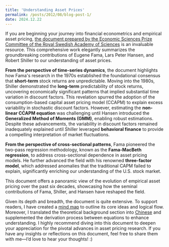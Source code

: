 ```yaml
---
title: 'Understanding Asset Prices'
permalink: /posts/2012/08/blog-post-1/
date: 2024.12.22
---
```


If you are beginning your journey into financial econometrics and empirical asset pricing, [the document prepared by the Economic Sciences Prize Committee of the Royal Swedish Academy of Sciences](https://www.nobelprize.org/uploads/2013/10/advanced-economicsciences2013.pdf) is an invaluable resource. This comprehensive work elegantly summarizes the groundbreaking contributions of Eugene Fama, Lars Peter Hansen, and Robert Shiller to our understanding of asset prices.

**From the perspective of time-series dynamics**, the document highlights how Fama's research in the 1970s established the foundational consensus that **short-term** stock returns are unpredictable. Moving into the 1980s, Shiller demonstrated the **long-term** predictability of stock returns, uncovering economically significant patterns that implied substantial time variation in discount factors. This revelation spurred the adoption of the consumption-based capital asset pricing model (CCAPM) to explain excess variability in stochastic discount factors. However, estimating the **non-linear CCAPM equation** was challenging until Hansen introduced the **Generalized Method of Moments (GMM)**, enabling robust estimations. Despite these advancements, the variability in discount factors remained inadequately explained until Shiller leveraged **behavioral finance** to provide a compelling interpretation of market fluctuations.

**From the perspective of cross-sectional patterns**, Fama pioneered the two-pass regression methodology, known as the **Fama-MacBeth regression**, to address cross-sectional dependence in asset pricing models. He further advanced the field with his renowned **three-factor model**, which addressed anomalies that the traditional CAPM failed to explain, significantly enriching our understanding of the U.S. stock market.

This document offers a panoramic view of the evolution of empirical asset pricing over the past six decades, showcasing how the seminal contributions of Fama, Shiller, and Hansen have reshaped the field.

Given its depth and breadth, the document is quite extensive. To support readers, I have created a [mind map](https://cynthia-xinyuwang.github.io/assets/1.png) to outline its core ideas and logical flow. Moreover, I translated the theoretical background section into [Chinese](https://cynthia-xinyuwang.github.io/assets/translation1.pdf) and supplemented the derivation process between equations to enhance understanding. I highly recommend diving into this document to deepen your appreciation for the pivotal advances in asset pricing research. If you have any insights or reflections on this document, feel free to share them with me—I’d love to hear your thoughts! :)
